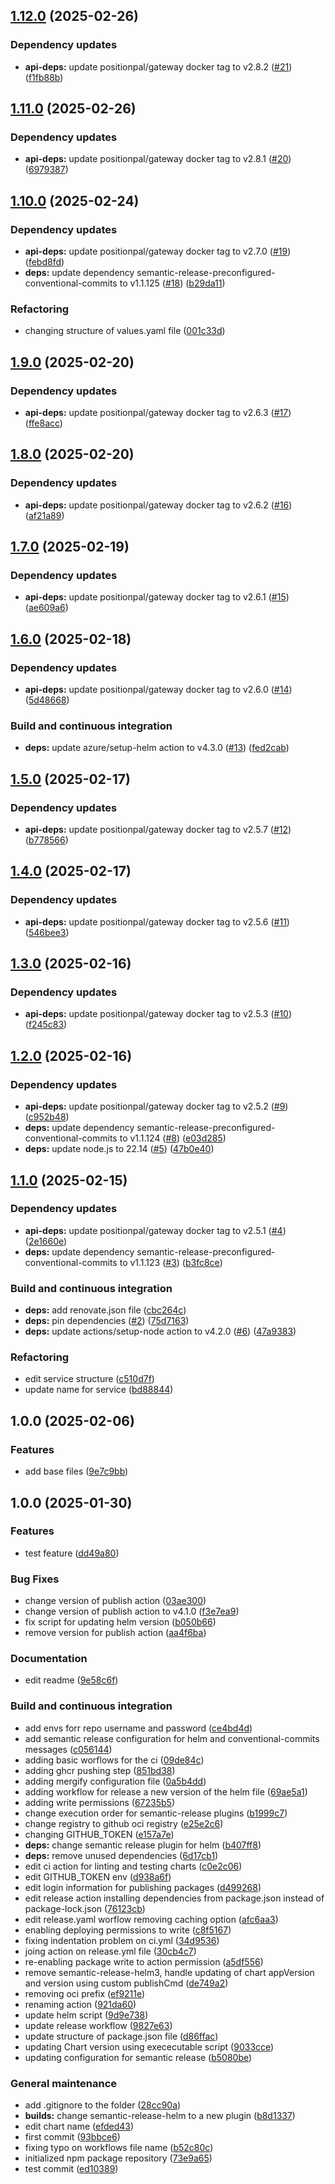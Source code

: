 ## [1.12.0](https://github.com/position-pal/gateway-service-chart/compare/1.11.0...1.12.0) (2025-02-26)

### Dependency updates

* **api-deps:** update positionpal/gateway docker tag to v2.8.2 ([#21](https://github.com/position-pal/gateway-service-chart/issues/21)) ([f1fb88b](https://github.com/position-pal/gateway-service-chart/commit/f1fb88b9b4ca964a6438668751e98c835f8f0ba2))

## [1.11.0](https://github.com/position-pal/gateway-service-chart/compare/1.10.0...1.11.0) (2025-02-26)

### Dependency updates

* **api-deps:** update positionpal/gateway docker tag to v2.8.1 ([#20](https://github.com/position-pal/gateway-service-chart/issues/20)) ([6979387](https://github.com/position-pal/gateway-service-chart/commit/69793879af5f6b7877504a774ee40b4cfb4c047c))

## [1.10.0](https://github.com/position-pal/gateway-service-chart/compare/1.9.0...1.10.0) (2025-02-24)

### Dependency updates

* **api-deps:** update positionpal/gateway docker tag to v2.7.0 ([#19](https://github.com/position-pal/gateway-service-chart/issues/19)) ([febd8fd](https://github.com/position-pal/gateway-service-chart/commit/febd8fd8ab68121b4751c3f8176af26d19e6a789))
* **deps:** update dependency semantic-release-preconfigured-conventional-commits to v1.1.125 ([#18](https://github.com/position-pal/gateway-service-chart/issues/18)) ([b29da11](https://github.com/position-pal/gateway-service-chart/commit/b29da1134ea588ee842aa22e850c5d0ce3beff59))

### Refactoring

* changing structure of values.yaml file ([001c33d](https://github.com/position-pal/gateway-service-chart/commit/001c33d9d97f224642376a752dd3d613b28e6104))

## [1.9.0](https://github.com/position-pal/gateway-service-chart/compare/1.8.0...1.9.0) (2025-02-20)

### Dependency updates

* **api-deps:** update positionpal/gateway docker tag to v2.6.3 ([#17](https://github.com/position-pal/gateway-service-chart/issues/17)) ([ffe8acc](https://github.com/position-pal/gateway-service-chart/commit/ffe8acc5de3385f2c1517489f2ab32f3f88fb7fe))

## [1.8.0](https://github.com/position-pal/gateway-service-chart/compare/1.7.0...1.8.0) (2025-02-20)

### Dependency updates

* **api-deps:** update positionpal/gateway docker tag to v2.6.2 ([#16](https://github.com/position-pal/gateway-service-chart/issues/16)) ([af21a89](https://github.com/position-pal/gateway-service-chart/commit/af21a8974de4dc81d0a2d77822ebcae699025808))

## [1.7.0](https://github.com/position-pal/gateway-service-chart/compare/1.6.0...1.7.0) (2025-02-19)

### Dependency updates

* **api-deps:** update positionpal/gateway docker tag to v2.6.1 ([#15](https://github.com/position-pal/gateway-service-chart/issues/15)) ([ae609a6](https://github.com/position-pal/gateway-service-chart/commit/ae609a62d561dffd70d13e006e1525057d4fb4ad))

## [1.6.0](https://github.com/position-pal/gateway-service-chart/compare/1.5.0...1.6.0) (2025-02-18)

### Dependency updates

* **api-deps:** update positionpal/gateway docker tag to v2.6.0 ([#14](https://github.com/position-pal/gateway-service-chart/issues/14)) ([5d48668](https://github.com/position-pal/gateway-service-chart/commit/5d48668f768597537611259c3b5b44e6f89556a7))

### Build and continuous integration

* **deps:** update azure/setup-helm action to v4.3.0 ([#13](https://github.com/position-pal/gateway-service-chart/issues/13)) ([fed2cab](https://github.com/position-pal/gateway-service-chart/commit/fed2cab73738369b874c7d7286b85c7f2f0dc7f3))

## [1.5.0](https://github.com/position-pal/gateway-service-chart/compare/1.4.0...1.5.0) (2025-02-17)

### Dependency updates

* **api-deps:** update positionpal/gateway docker tag to v2.5.7 ([#12](https://github.com/position-pal/gateway-service-chart/issues/12)) ([b778566](https://github.com/position-pal/gateway-service-chart/commit/b778566a198016f027e55fcb884ad577fd408b89))

## [1.4.0](https://github.com/position-pal/gateway-service-chart/compare/1.3.0...1.4.0) (2025-02-17)

### Dependency updates

* **api-deps:** update positionpal/gateway docker tag to v2.5.6 ([#11](https://github.com/position-pal/gateway-service-chart/issues/11)) ([546bee3](https://github.com/position-pal/gateway-service-chart/commit/546bee31f74af7274fe14ec10326b722e68d8d23))

## [1.3.0](https://github.com/position-pal/gateway-service-chart/compare/1.2.0...1.3.0) (2025-02-16)

### Dependency updates

* **api-deps:** update positionpal/gateway docker tag to v2.5.3 ([#10](https://github.com/position-pal/gateway-service-chart/issues/10)) ([f245c83](https://github.com/position-pal/gateway-service-chart/commit/f245c83ecb85072c38a35a945d0df8e8a1f2005d))

## [1.2.0](https://github.com/position-pal/gateway-service-chart/compare/1.1.0...1.2.0) (2025-02-16)

### Dependency updates

* **api-deps:** update positionpal/gateway docker tag to v2.5.2 ([#9](https://github.com/position-pal/gateway-service-chart/issues/9)) ([c952b48](https://github.com/position-pal/gateway-service-chart/commit/c952b4830c45b8311e7248328c86636ee162d60e))
* **deps:** update dependency semantic-release-preconfigured-conventional-commits to v1.1.124 ([#8](https://github.com/position-pal/gateway-service-chart/issues/8)) ([e03d285](https://github.com/position-pal/gateway-service-chart/commit/e03d285dca7fae9627319faf9e25e130613c3024))
* **deps:** update node.js to 22.14 ([#5](https://github.com/position-pal/gateway-service-chart/issues/5)) ([47b0e40](https://github.com/position-pal/gateway-service-chart/commit/47b0e40011927822614390382a8cbf94a501f723))

## [1.1.0](https://github.com/position-pal/gateway-service-chart/compare/1.0.0...1.1.0) (2025-02-15)

### Dependency updates

* **api-deps:** update positionpal/gateway docker tag to v2.5.1 ([#4](https://github.com/position-pal/gateway-service-chart/issues/4)) ([2e1660e](https://github.com/position-pal/gateway-service-chart/commit/2e1660e15b92d862c5874c559929f661c3814c61))
* **deps:** update dependency semantic-release-preconfigured-conventional-commits to v1.1.123 ([#3](https://github.com/position-pal/gateway-service-chart/issues/3)) ([b3fc8ce](https://github.com/position-pal/gateway-service-chart/commit/b3fc8cebfc4d9d01cdbbb53bbef457d952b6fddf))

### Build and continuous integration

* **deps:** add renovate.json file ([cbc264c](https://github.com/position-pal/gateway-service-chart/commit/cbc264c41050471531602619df0ea50cef61af51))
* **deps:** pin dependencies ([#2](https://github.com/position-pal/gateway-service-chart/issues/2)) ([75d7163](https://github.com/position-pal/gateway-service-chart/commit/75d7163d551ae1a242560405a42d552ce59183c9))
* **deps:** update actions/setup-node action to v4.2.0 ([#6](https://github.com/position-pal/gateway-service-chart/issues/6)) ([47a9383](https://github.com/position-pal/gateway-service-chart/commit/47a93834fc6544d3237f2b9239ec4657460270e8))

### Refactoring

* edit service structure ([c510d7f](https://github.com/position-pal/gateway-service-chart/commit/c510d7f1658a72de7e64a592ea84748f94d071e4))
* update name for service ([bd88844](https://github.com/position-pal/gateway-service-chart/commit/bd88844ac764d97588a1483eb8c8f24408bed5a5))

## 1.0.0 (2025-02-06)

### Features

* add base files ([9e7c9bb](https://github.com/position-pal/gateway-service-chart/commit/9e7c9bbab3de128f164eb3420288ce592fdebf66))

## 1.0.0 (2025-01-30)

### Features

* test feature ([dd49a80](https://github.com/position-pal/pp-helm-starter/commit/dd49a80834b4abc94c55a0230615eabc869adaa4))

### Bug Fixes

* change version of publish action ([03ae300](https://github.com/position-pal/pp-helm-starter/commit/03ae300945e4ca47076ed26b4ae9088982da84c4))
* change version of publish action to v4.1.0 ([f3e7ea9](https://github.com/position-pal/pp-helm-starter/commit/f3e7ea99cbcec2bcd03f4245a977072bd6b7f897))
* fix script for updating helm version ([b050b66](https://github.com/position-pal/pp-helm-starter/commit/b050b667bc80da621684a970c1e2b8a9c0e9568f))
* remove version for publish action ([aa4f6ba](https://github.com/position-pal/pp-helm-starter/commit/aa4f6ba4812ef88883098d6b3dbff58cafbd316a))

### Documentation

* edit readme ([9e58c6f](https://github.com/position-pal/pp-helm-starter/commit/9e58c6fc75cd6e08efe687249274543776047869))

### Build and continuous integration

* add envs forr repo username and password ([ce4bd4d](https://github.com/position-pal/pp-helm-starter/commit/ce4bd4d521cbd42a07f99d83fdfcee2a9baf4cd1))
* add semantic release configuration for helm and conventional-commits messages ([c056144](https://github.com/position-pal/pp-helm-starter/commit/c0561444dbb3edb1d1afd11d18c137afd544f1ac))
* adding basic worflows for the ci ([09de84c](https://github.com/position-pal/pp-helm-starter/commit/09de84c59e4719a0a4357b3ed8ef0e53a8d3eeb0))
* adding ghcr pushing step ([851bd38](https://github.com/position-pal/pp-helm-starter/commit/851bd38ef6922890744b9a746a9af1b61f2d97da))
* adding mergify configuration file ([0a5b4dd](https://github.com/position-pal/pp-helm-starter/commit/0a5b4dd46b759961d3e58f5bc8d698b56a203110))
* adding workflow for release a new version of the helm file ([69ae5a1](https://github.com/position-pal/pp-helm-starter/commit/69ae5a1fd77ca9fe8c52a02909106b9780be176b))
* adding write permissions ([67235b5](https://github.com/position-pal/pp-helm-starter/commit/67235b5451e6b7e2b6f9d230f21d6d72143ee6f5))
* change execution order for semantic-release plugins ([b1999c7](https://github.com/position-pal/pp-helm-starter/commit/b1999c798a102c51129e1ee647207a09fb51a315))
* change registry to github oci registry ([e25e2c6](https://github.com/position-pal/pp-helm-starter/commit/e25e2c69c968687a27c782810afd9960dbb072f5))
* changing GITHUB_TOKEN ([e157a7e](https://github.com/position-pal/pp-helm-starter/commit/e157a7e2c1ae7ba4514146d6edf84a76620c9437))
* **deps:** change semantic release plugin for helm ([b407ff8](https://github.com/position-pal/pp-helm-starter/commit/b407ff85edb6fb18c642855de834844041d95787))
* **deps:** remove unused dependencies ([6d17cb1](https://github.com/position-pal/pp-helm-starter/commit/6d17cb1091a8a1cc7c987431145cbf4ada6435fe))
* edit ci action for linting and testing charts ([c0e2c06](https://github.com/position-pal/pp-helm-starter/commit/c0e2c0697543c75896008fb7857defdb3d66cc04))
* edit GITHUB_TOKEN env ([d938a6f](https://github.com/position-pal/pp-helm-starter/commit/d938a6fff09e7fd2f1be25af9faead59099bad90))
* edit login information for publishing packages ([d499268](https://github.com/position-pal/pp-helm-starter/commit/d4992687fac4f71fb4340629dad6315a4c8c4930))
* edit release action installing dependencies from package.json instead of package-lock.json ([76123cb](https://github.com/position-pal/pp-helm-starter/commit/76123cb71ab2e09c33573b3035d09c5fa4299a95))
* edit release.yaml worflow removing caching option ([afc6aa3](https://github.com/position-pal/pp-helm-starter/commit/afc6aa39b06e077219ba244320a4f8997c10cd0f))
* enabling deploying permissions to write ([c8f5167](https://github.com/position-pal/pp-helm-starter/commit/c8f51678e65aaefa2e8bd73ea2ac2029739ede80))
* fixing indentation problem on ci.yml ([34d9536](https://github.com/position-pal/pp-helm-starter/commit/34d95367720d3e624546f855b92615f0aba1ccc5))
* joing action on release.yml file ([30cb4c7](https://github.com/position-pal/pp-helm-starter/commit/30cb4c7a4f8d29cc2b43b2fd8a8027b9bc3ab660))
* re-enabling package write to action permission ([a5df556](https://github.com/position-pal/pp-helm-starter/commit/a5df5563875c041f6cac7c11b582733c5baaaa96))
* remove semantic-release-helm3, handle updating of chart appVersion and version using custom publishCmd ([de749a2](https://github.com/position-pal/pp-helm-starter/commit/de749a27fccf798e21a9351c75f69814992215e2))
* removing oci prefix ([ef9211e](https://github.com/position-pal/pp-helm-starter/commit/ef9211efab6793235e43cbfe277867531f050ee4))
* renaming action ([921da60](https://github.com/position-pal/pp-helm-starter/commit/921da60cd905a637808a26413c32bb6f99fb2996))
* update helm script ([9d9e738](https://github.com/position-pal/pp-helm-starter/commit/9d9e738eaf973978b76719b2db401faff2c1a9d2))
* update release workflow ([9827e63](https://github.com/position-pal/pp-helm-starter/commit/9827e637b082254fa1046026d8f8eb694de25677))
* update structure of package.json file ([d86ffac](https://github.com/position-pal/pp-helm-starter/commit/d86ffac1bc2dd321145bc9188b59022f849ca3da))
* updating Chart version using exececutable script ([9033cce](https://github.com/position-pal/pp-helm-starter/commit/9033ccecb0bf261e5331ed96a903b8e87dee98b8))
* updating configuration for semantic release ([b5080be](https://github.com/position-pal/pp-helm-starter/commit/b5080be20e03157b67b7ab4ac174b25aaf17814e))

### General maintenance

* add .gitignore to the folder ([28cc90a](https://github.com/position-pal/pp-helm-starter/commit/28cc90a1857426dfad3bcb6c529054125860b8a7))
* **builds:** change semantic-release-helm to a new plugin ([b8d1337](https://github.com/position-pal/pp-helm-starter/commit/b8d1337895505bd501665557842541dfe39bbbf3))
* edit chart name ([efded43](https://github.com/position-pal/pp-helm-starter/commit/efded43fb25f4999ef1d8bddaf3a1852e8a5345e))
* first commit ([93bbce6](https://github.com/position-pal/pp-helm-starter/commit/93bbce62e998576d3e436f006043a20db17ab81a))
* fixing typo on workflows file name ([b52c80c](https://github.com/position-pal/pp-helm-starter/commit/b52c80c590ef12dbc7281e73a8bbfbd67138ed19))
* initialized npm package repository ([73e9a65](https://github.com/position-pal/pp-helm-starter/commit/73e9a65fdfd4b62a6ba6edbee841ca5711bd3b61))
* test commit ([ed10389](https://github.com/position-pal/pp-helm-starter/commit/ed103897c35407f7f1e0cb91f53372cd5a0ad1c9))

